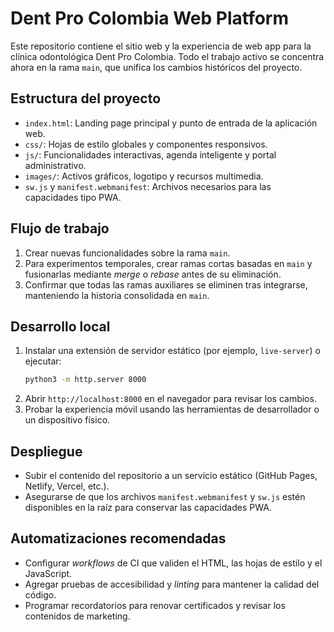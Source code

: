 # Dent Pro Colombia Web Platform

Este repositorio contiene el sitio web y la experiencia de web app para la clínica odontológica Dent Pro Colombia. Todo el trabajo activo se concentra ahora en la rama `main`, que unifica los cambios históricos del proyecto.

## Estructura del proyecto
- `index.html`: Landing page principal y punto de entrada de la aplicación web.
- `css/`: Hojas de estilo globales y componentes responsivos.
- `js/`: Funcionalidades interactivas, agenda inteligente y portal administrativo.
- `images/`: Activos gráficos, logotipo y recursos multimedia.
- `sw.js` y `manifest.webmanifest`: Archivos necesarios para las capacidades tipo PWA.

## Flujo de trabajo
1. Crear nuevas funcionalidades sobre la rama `main`.
2. Para experimentos temporales, crear ramas cortas basadas en `main` y fusionarlas mediante _merge_ o _rebase_ antes de su eliminación.
3. Confirmar que todas las ramas auxiliares se eliminen tras integrarse, manteniendo la historia consolidada en `main`.

## Desarrollo local
1. Instalar una extensión de servidor estático (por ejemplo, `live-server`) o ejecutar:
   ```bash
   python3 -m http.server 8000
   ```
2. Abrir `http://localhost:8000` en el navegador para revisar los cambios.
3. Probar la experiencia móvil usando las herramientas de desarrollador o un dispositivo físico.

## Despliegue
- Subir el contenido del repositorio a un servicio estático (GitHub Pages, Netlify, Vercel, etc.).
- Asegurarse de que los archivos `manifest.webmanifest` y `sw.js` estén disponibles en la raíz para conservar las capacidades PWA.

## Automatizaciones recomendadas
- Configurar _workflows_ de CI que validen el HTML, las hojas de estilo y el JavaScript.
- Agregar pruebas de accesibilidad y _linting_ para mantener la calidad del código.
- Programar recordatorios para renovar certificados y revisar los contenidos de marketing.
